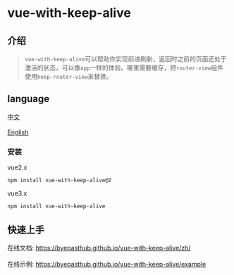# vue-with-keep-alive

## 介绍

>`vue-with-keep-alive`可以帮助你实现前进刷新，返回时之前的页面还处于激活的状态，可以像`app`一样的体验。哪里需要缓存，把`router-view`组件使用`keep-router-view`来替换。

## language

<a href="./README.md">中文</a></br>  
<a href="./README_en-US.md">English</a>

### 安装

vue2.x
```
npm install vue-with-keep-alive@2
```

vue3.x
```
npm install vue-with-keep-alive
```

## 快速上手

在线文档: <a href="https://byepasthub.github.io/vue-with-keep-alive/">https://byepasthub.github.io/vue-with-keep-alive/zh/</a></br>  
在线示例: <a href="https://byepasthub.github.io/vue-with-keep-alive/example">https://byepasthub.github.io/vue-with-keep-alive/example</a>

